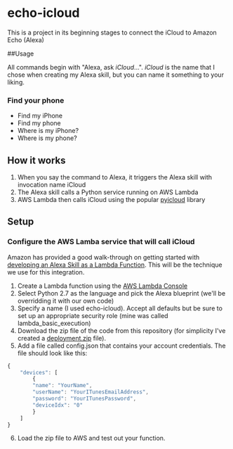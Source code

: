 # echo-icloud

This is a project in its beginning stages to connect the iCloud to Amazon Echo (Alexa)

##Usage

All commands begin with "Alexa, ask *iCloud*...".  *iCloud* is the name that I chose when creating my Alexa skill, but you can name it something to your liking.    

### Find your phone

* Find my iPhone
* Find my phone
* Where is my iPhone?
* Where is my phone?

## How it works

1. When you say the command to Alexa, it triggers the Alexa skill with invocation name iCloud
2. The Alexa skill calls a Python service running on AWS Lambda
3. AWS Lambda then calls iCloud using the popular [pyicloud](https://github.com/picklepete/pyicloud) library

## Setup 

### Configure the AWS Lamba service that will call iCloud

Amazon has provided a good walk-through on getting started with [developing an Alexa Skill as a Lambda Function](https://developer.amazon.com/public/solutions/alexa/alexa-skills-kit/docs/developing-an-alexa-skill-as-a-lambda-function).  This will be the technique we use for this integration.

1.  Create a Lambda function using the [AWS Lambda Console]("https://console.aws.amazon.com/lambda")
2. Select Python 2.7 as the language and pick the Alexa blueprint (we'll be overridding it with our own code)
3. Specify a name (I used echo-icloud).  Accept all defaults but be sure to set up an appropriate security role (mine was called lambda_basic_execution)
4. Download the zip file of the code from this repository (for simplicity I've created a [deployment.zip](https://github.com/Blakewell/echo-icloud/blob/master/install/deployment.zip) file).
5. Add a file called config.json that contains your account credentials.  The file should look like this:

```javascript
{
    "devices": [
        {
		"name": "YourName",
		"userName": "YourITunesEmailAddress",
		"password": "YourITunesPassword",
		"deviceIdx": "0"
        }
    ]
}
```

6. Load the zip file to AWS and test out your function.


